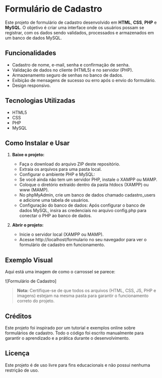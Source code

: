 
# Formulário de Cadastro

Este projeto de formulário de cadastro desenvolvido em **HTML**, **CSS**, **PHP** e **MySQL**. O objetivo é criar uma interface onde os usuários possam se registrar, com os dados sendo validados, processados e armazenados em um banco de dados MySQL.

## Funcionalidades

- Cadastro de nome, e-mail, senha e confirmação de senha.
- Validação de dados no cliente (HTML5) e no servidor (PHP).
- Armazenamento seguro de senhas no banco de dados.
- Exibição de mensagens de sucesso ou erro após o envio do formulário.
- Design responsivo.

## Tecnologias Utilizadas

- HTML5
- CSS
- PHP
- MySQL

## Como Instalar e Usar

1. **Baixe o projeto:**

    - Faça o download do arquivo ZIP deste repositório.
    - Extraia os arquivos para uma pasta local.
    - Configurar o ambiente PHP e MySQL:
    - Se você ainda não tem um servidor PHP, instale o XAMPP ou MAMP.
    - Coloque o diretório extraído dentro da pasta htdocs (XAMPP) ou www (MAMP).
    - No phpMyAdmin, crie um banco de dados chamado cadastro_users e adicione uma tabela de usuários.
    - Configuração do banco de dados:
    Após configurar o banco de dados MySQL, insira as credenciais no arquivo config.php para conectar o PHP ao banco de dados.

2. **Abrir o projeto:**

    - Inicie o servidor local (XAMPP ou MAMP).
    - Acesse http://localhost/formulario no seu navegador para ver o formulário de cadastro em funcionamento.

## Exemplo Visual

Aqui está uma imagem de como o carrossel se parece:

![Formulário de Cadastro]

> **Nota:** Certifique-se de que todos os arquivos (HTML, CSS, JS, PHP e imagens) estejam na mesma pasta para garantir o funcionamento correto do projeto.

## Créditos
Este projeto foi inspirado por um tutorial e exemplos online sobre formulários de cadastro. Todo o código foi escrito manualmente para garantir o aprendizado e a prática durante o desenvolvimento.

## Licença

Este projeto é de uso livre para fins educacionais e não possui nenhuma restrição de uso.
